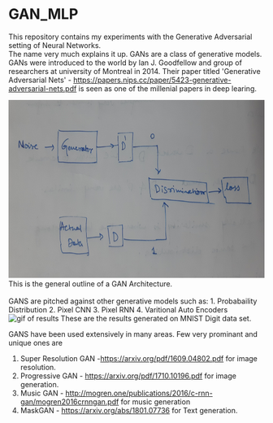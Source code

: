 # GAN_MLP
This repository contains my experiments with the Generative Adversarial setting of Neural Networks.
<br/>
The name very much explains it up. GANs are a class of generative models. GANs were introduced to the world by Ian J. Goodfellow and group of researchers at university of Montreal in 2014. Their paper titled 'Generative Adversarial Nets' - https://papers.nips.cc/paper/5423-generative-adversarial-nets.pdf is seen as one of the millenial papers in deep learing. 

<img src="diagram.jpg" alt="diagram" height="350" width="600">
This is the general outline of a GAN Architecture.
<br/>
<br/>
GANS are pitched against other generative models such as: 
1. Probabaility  Distribution 
2. Pixel CNN
3. Pixel RNN
4. Varitional Auto Encoders

<img src="results_gif.gif" alt="gif of results">
These are the results generated on MNIST Digit data set.

GANS have been used extensively in many areas. Few very prominant and unique ones are 
1. Super Resolution GAN -https://arxiv.org/pdf/1609.04802.pdf for image resolution.
2. Progressive GAN - https://arxiv.org/pdf/1710.10196.pdf for image generation.
3. Music GAN - http://mogren.one/publications/2016/c-rnn-gan/mogren2016crnngan.pdf for music generation
4. MaskGAN - https://arxiv.org/abs/1801.07736 for Text generation.
